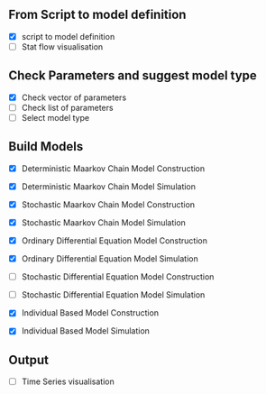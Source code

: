 

## From Script to model definition
- [x] script to model definition
- [ ] Stat flow visualisation

## Check Parameters and suggest model type
- [x] Check vector of parameters
- [ ] Check list of parameters
- [ ] Select model type

## Build Models
- [x] Deterministic Maarkov Chain Model Construction
- [x] Deterministic Maarkov Chain Model Simulation

- [x] Stochastic Maarkov Chain Model Construction
- [x] Stochastic Maarkov Chain Model Simulation

- [x] Ordinary Differential Equation Model Construction
- [x] Ordinary Differential Equation Model Simulation

- [ ] Stochastic Differential Equation Model Construction
- [ ] Stochastic Differential Equation Model Simulation

- [x] Individual Based Model Construction
- [x] Individual Based Model Simulation

## Output
- [ ] Time Series visualisation
